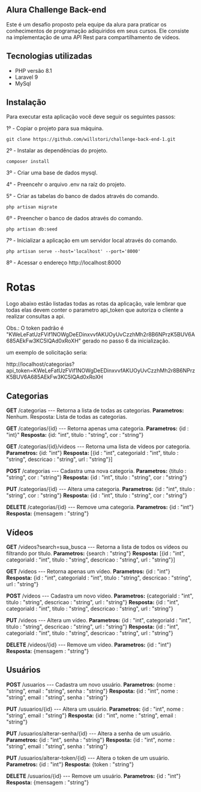 ## Alura Challenge Back-end

Este é um desafio proposto pela equipe da alura para praticar os conhecimentos de programação adiquiridos em seus cursos. Ele consiste na implementação de uma API Rest para compartilhamento de vídeos.

## Tecnologias utilizadas

- PHP versão 8.1
- Laravel 9
- MySql

## Instalação

Para executar esta aplicação você deve seguir os seguintes passos:

1º - Copiar o projeto para sua máquina.

```
git clone https://github.com/willstori/challenge-back-end-1.git
```

2º - Instalar as dependências do projeto.

```
composer install
```

3º - Criar uma base de dados mysql.

4° - Preencehr o arquivo .env na raíz do projeto.

5° - Criar as tabelas do banco de dados através do comando.

```
php artisan migrate
```

6º - Preencher o banco de dados através do comando.
```
php artisan db:seed
```

7º - Inicializar a aplicação em um servidor local através do comando.

```
php artisan serve --host='localhost' --port='8000'
```

8º - Acessar o endereço http://localhost:8000

# Rotas

Logo abaixo estão listadas todas as rotas da aplicação, vale lembrar que todas elas devem conter o parametro api_token que autoriza o cliente a realizar consultas a api. 

Obs.: O token padrão é "KWeLeFatUzFVif1NOWgDeEDinxvvfAKUOyUvCzzhMh2r8B6NPrzK5BUV6A685AEkFw3KC5lQAd0xRoXH" gerado no passo 6 da inicialização.

um exemplo de solicitação seria:

http://localhost/categorias?api_token=KWeLeFatUzFVif1NOWgDeEDinxvvfAKUOyUvCzzhMh2r8B6NPrzK5BUV6A685AEkFw3KC5lQAd0xRoXH

## Categorias

**GET** /categorias --- Retorna a lista de todas as categorias.
**Parametros:** Nenhum.
Resposta: Lista de todas as categorias.

**GET** /categorias/{id} --- Retorna apenas uma categoria.
**Parametros:** {id : "int}"
**Resposta:** {id: "int", titulo : "string", cor : "string"}

**GET** /categorias/{id}/videos --- Retorna uma lista de vídeos por categoria.
**Parametros:** {id: "int"}
**Resposta:** [{id : "int", categoriaId : "int", titulo : "string", descricao : "string", url : "string"}]

**POST** /categorias --- Cadastra uma nova categoria.
**Parametros:** {titulo : "string", cor : "string"}
**Resposta:** {id : "int", titulo : "string", cor : "string"}

**PUT** /categorias/{id} --- Altera uma categoria.
**Parametros:** {id : "int", titulo : "string", cor : "string"}
**Resposta:** {id : "int", titulo : "string", cor : "string"}

**DELETE** /categorias/{id} --- Remove uma categoria.
**Parametros:** {id : "int"}
**Resposta:** {mensagem : "string"}

## Vídeos

**GET** /videos?search=sua_busca --- Retorna a lista de todos os vídeos ou filtrando por título.
**Parametros:** {search : "string"}
**Resposta:** [{id : "int", categoriaId : "int", titulo : "string", descricao : "string", url : "string"}]

**GET** /videos --- Retorna apenas um vídeo.
**Parametros:** {id : "int"}
**Resposta:** {id : "int", categoriaId : "int", titulo : "string", descricao : "string", url : "string"}

**POST** /videos --- Cadastra um novo vídeo.
**Parametros:** {categoriaId : "int", titulo : "string", descricao : "string", url : "string"}
**Resposta:** {id : "int", categoriaId : "int", titulo : "string", descricao : "string", url : "string"}

**PUT** /videos --- Altera um vídeo.
**Parametros:** {id : "int", categoriaId : "int", titulo : "string", descricao : "string", url : "string"}
**Resposta:** {id : "int", categoriaId : "int", titulo : "string", descricao : "string", url : "string"}

**DELETE** /videos/{id} --- Remove um vídeo.
**Parametros:** {id : "int"}
**Resposta:** {mensagem : "string"}

## Usuários

**POST** /usuarios --- Cadastra um novo usuário.
**Parametros:** {nome : "string", email : "string", senha : "string"}
**Resposta:** {id : "int", nome : "string", email : "string", senha : "string"}

**PUT** /usuarios/{id} --- Altera um usuário.
**Parametros:** {id : "int", nome : "string", email : "string"}
**Resposta:** {id : "int", nome : "string", email : "string"}

**PUT** /usuarios/alterar-senha/{id} --- Altera a senha de um usuário.
**Parametros:** {id : "int", senha : "string"}
**Resposta:** {id : "int", nome : "string", email : "string", senha : "string"}

**PUT** /usuarios/alterar-token/{id} --- Altera o token de um usuário.
**Parametros:** {id : "int"}
**Resposta:** {token : "string"}

**DELETE** /usuarios/{id} --- Remove um usuário.
**Parametros:** {id : "int"}
**Resposta:** {mensagem : "string"}

